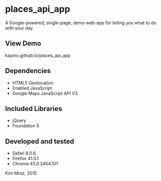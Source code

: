 # places_api_app

A Google-powered, single-page, demo web-app for telling you what to do with your day.

## View Demo
kaymo.github.io/places_api_app

## Dependencies
* HTML5 Geolocation
* Enabled JavaScript
* Google Maps JavaScript API V3

## Included Libraries
* jQuery
* Foundation 5

## Developed and tested 
* Safari 8.0.6
* Firefox 41.0.1
* Chrome 45.0.2454.101

Kim Mroz, 2015
